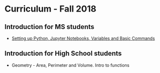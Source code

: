 
# Curriculum - Fall 2018

##  Introduction for MS students
 - [Setting up Python, Jupyter Notebooks, Variables and Basic Commands](https://nbviewer.jupyter.org/github/pykidsclub/index/blob/master/notebooks/Area%2C%20Perimeter%20and%20Volume.ipynb)

## Introduction for High School students
 - Geometry - Area, Perimeter and Volume. Intro to functions
 

